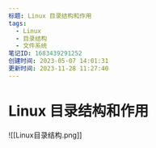 ```yaml
---
标题: Linux 目录结构和作用
tags:
  - Linux
  - 目录结构
  - 文件系统
笔记ID: 1683439291252
创建时间: 2023-05-07 14:01:31
更新时间: 2023-11-28 11:27:40
---
```


# Linux 目录结构和作用

![[Linux目录结构.png]]
